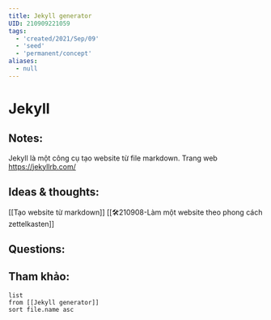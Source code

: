 ```yaml
---
title: Jekyll generator
UID: 210909221059
tags:
  - 'created/2021/Sep/09'
  - 'seed'
  - 'permanent/concept'
aliases:
  - null
---
```

# Jekyll

## Notes:
Jekyll là một công cụ tạo website từ file markdown.
Trang web https://jekyllrb.com/

## Ideas & thoughts:
[[Tạo website từ markdown]]
[[🛠️210908-Làm một website theo phong cách zettelkasten]]

## Questions:


## Tham khảo:
```dataview
list
from [[Jekyll generator]]
sort file.name asc
```